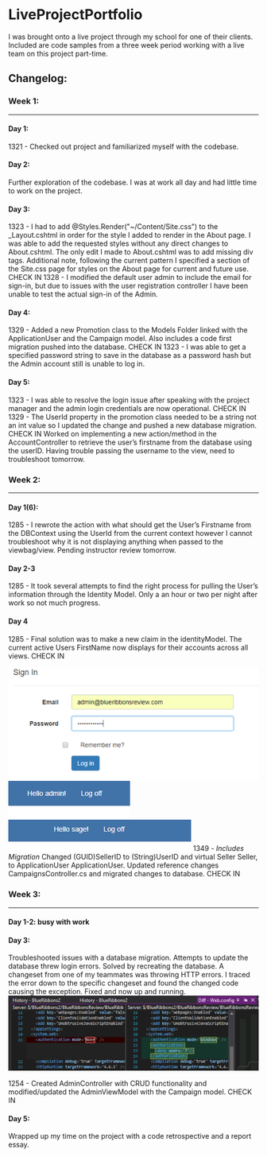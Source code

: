 # LiveProjectPortfolio
I was brought onto a live project through my school for one of their clients. Included are code samples from a three week period working with a live team on this project part-time.

## Changelog:

### Week 1:
------------------------------------------------
#### Day 1:
1321 - Checked out project and familiarized myself with the codebase.
#### Day 2:
Further exploration of the codebase. I was at work all day and had little time to work on the project.

#### Day 3:
1323 - I had to add  @Styles.Render("~/Content/Site.css") to the _Layout.cshtml in order for the style I added to render in the About page. I was able to add the requested styles without any direct changes to About.cshtml. The only edit I made to About.cshtml was to add missing div tags. Additional note, following the current pattern I specified a section of the Site.css page for styles on the About page for current and future use. CHECK IN
1328 - I modified the default user admin to include the email for sign-in, but due to issues with the user registration controller I have been unable to test the actual sign-in of the Admin.

#### Day 4:
1329 - Added a new Promotion class to the Models Folder linked with the ApplicationUser and the Campaign model.  Also includes a code first migration pushed into the database. CHECK IN
1323 - I was able to get a specified password string to save in the database as a password hash but the Admin account still is unable to log in.
#### Day 5:
1323 - I was able to resolve the login issue after speaking with the project manager and the admin login credentials are now operational. CHECK IN
1329 - The UserId property in the promotion class needed to be a string not an int value so I updated the change and pushed a new database migration. CHECK IN
Worked on implementing a new action/method in the AccountController to retrieve the user’s firstname from the database using the userID. Having trouble passing the username to the view, need to troubleshoot tomorrow.
### Week 2:
------------------------------------------------
#### Day 1(6):
1285 - I rewrote the action with what should get the User’s Firstname from the DBContext using the UserId from the current context however I cannot troubleshoot why it is not displaying anything when passed to the viewbag/view. Pending instructor review tomorrow.
#### Day 2-3
1285 - It took several attempts to find the right process for pulling the User’s information through the Identity Model. Only a an hour or two per night after work so not much progress.
#### Day 4
1285 - Final solution was to make a new claim in the identityModel. The current active Users FirstName now displays for their accounts across all views. CHECK IN

![alt text](https://github.com/sagebeach/LiveProjectPortfolio/blob/master/AdminLogin.PNG "Created Admin account")
![alt text](https://github.com/sagebeach/LiveProjectPortfolio/blob/master/AdminLoginDone.PNG "Admin Logs in and admin name is pulled from database")
![alt text](https://github.com/sagebeach/LiveProjectPortfolio/blob/master/customname.PNG "Current User name is pulled through Identity model from database")
1349 - *Includes Migration* Changed (GUID)SellerID to (String)UserID and virtual Seller Seller, to ApplicationUser ApplicationUser. Updated reference changes CampaignsController.cs and migrated changes to database. CHECK IN

### Week 3:
------------------------------------------------
#### Day 1-2: busy with work
#### Day 3:
Troubleshooted issues with a database migration. Attempts to update the database threw login errors. Solved by recreating the database.
A changeset from one of my teammates was throwing HTTP errors. I traced the error down to the specific changeset and found the changed code causing the exception. Fixed and now up and running.
![alt text](https://github.com/sagebeach/LiveProjectPortfolio/blob/master/FixedChangesetBug.PNG "Tracked down bug causing HTTP error 404.15")

1254 - Created AdminController with CRUD functionality and modified/updated the AdminViewModel with the Campaign model. CHECK IN
#### Day 5:
Wrapped up my time on the project with a code retrospective and a report essay.
